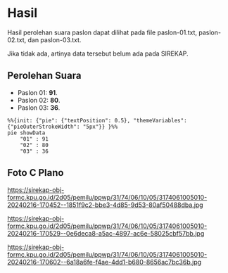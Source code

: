# Hasil

Hasil perolehan suara paslon dapat dilihat pada file paslon-01.txt, paslon-02.txt, dan paslon-03.txt.

Jika tidak ada, artinya data tersebut belum ada pada SIREKAP.

## Perolehan Suara

 * Paslon 01: **91**.
 * Paslon 02: **80**.
 * Paslon 03: **36**.

```mermaid
%%{init: {"pie": {"textPosition": 0.5}, "themeVariables": {"pieOuterStrokeWidth": "5px"}} }%%
pie showData
    "01" : 91
    "02" : 80
    "03" : 36
```
## Foto C Plano

https://sirekap-obj-formc.kpu.go.id/2d05/pemilu/ppwp/31/74/06/10/05/3174061005010-20240216-170452--1851f9c2-bbe3-4d85-9d53-80af50488dba.jpg

https://sirekap-obj-formc.kpu.go.id/2d05/pemilu/ppwp/31/74/06/10/05/3174061005010-20240216-170529--0e6deca8-a5ac-4897-ac6e-58025cbf57bb.jpg

https://sirekap-obj-formc.kpu.go.id/2d05/pemilu/ppwp/31/74/06/10/05/3174061005010-20240216-170602--6a18a6fe-f4ae-4dd1-b680-8656ac7bc36b.jpg
